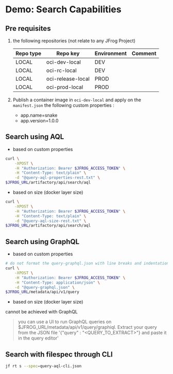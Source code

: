 # Demo: Search Capabilities

## Pre requisites

1. the following repositories (not relate to any JFrog Project)

    Repo type | Repo key | Environment | Comment
    ---|---|--- |---
    LOCAL | oci-dev-local | DEV |
    LOCAL | oci-rc-local | DEV |
    LOCAL | oci-release-local | PROD |
    LOCAL | oci-prod-local | PROD |

2. Publish a container image in `oci-dev-local` and apply on the `manifest.json` the following custom properties :
    + app.name=snake
    + app.version=1.0.0

## Search using AQL

+ based on custom properties

```bash
curl \
    -XPOST \
    -H "Authorization: Bearer $JFROG_ACCESS_TOKEN" \
    -H "Content-Type: text/plain" \
    -d "@query-aql-properties-rest.txt" \
$JFROG_URL/artifactory/api/search/aql
```

+ based on size (docker layer size)

```bash
curl \
    -XPOST \
    -H "Authorization: Bearer $JFROG_ACCESS_TOKEN" \
    -H "Content-Type: text/plain" \
    -d "@query-aql-size-rest.txt" \
$JFROG_URL/artifactory/api/search/aql
```

## Search using GraphQL

+ based on custom properties

```bash
# do not format the query-graphql.json with line breaks and indentation
curl \
    -XPOST \
    -H "Authorization: Bearer $JFROG_ACCESS_TOKEN" \
    -H "Content-Type: application/json" \
    -d "@query-graphql.json" \
$JFROG_URL/metadata/api/v1/query 
```

+ based on size (docker layer size)

cannot be achieved with GraphQL

> you can use a UI to run GraphQL queries on $JFROG_URL/metadata/api/v1/query/graphiql. Extract your query from the JSON file  '{"query" : "<QUERY_TO_EXTRACT>"} and paste it in the query editor'

## Search with filespec through CLI

```bash
jf rt s --spec=query-aql-cli.json
```
